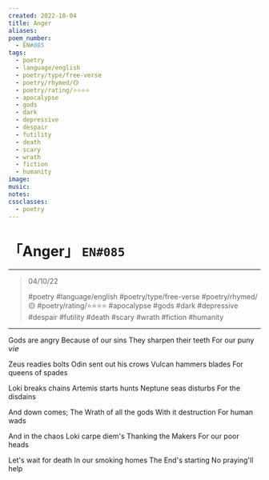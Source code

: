```yaml
---
created: 2022-10-04
title: Anger
aliases:
poem_number:
  - EN#085
tags:
  - poetry
  - language/english
  - poetry/type/free-verse
  - poetry/rhymed/🟡
  - poetry/rating/⭐⭐⭐⭐
  - apocalypse
  - gods
  - dark
  - depressive
  - despair
  - futility
  - death
  - scary
  - wrath
  - fiction
  - humanity
image:
music:
notes:
cssclasses:
  - poetry
---
```

# 「Anger」 `EN#085`

---

> 04/10/22
> 
> #poetry 
> #language/english 
> #poetry/type/free-verse 
> #poetry/rhymed/🟡 
> #poetry/rating/⭐⭐⭐⭐ 
> #apocalypse #gods #dark #depressive #despair #futility #death #scary #wrath #fiction #humanity 

---

Gods are angry
Because of our sins 
They sharpen their teeth
For our puny 𝘷𝘪𝘦

Zeus readies bolts
Odin sent out his crows
Vulcan hammers blades
For queens of spades

Loki breaks chains
Artemis starts hunts
Neptune seas disturbs
For the disdains


And down comes; The
Wrath of all the gods
With it destruction
For human wads

And in the chaos
Loki carpe diem's
Thanking the Makers
For our poor heads

Let's wait for death
In our smoking homes
The End's starting
No praying'll help
